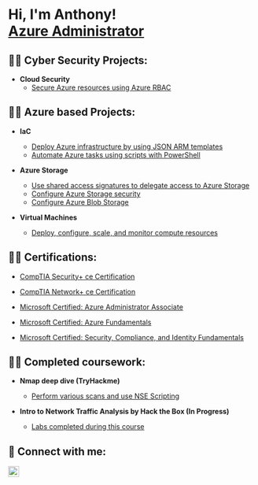 <h1>Hi, I'm Anthony! <br/> <a href="https://www.linkedin.com/in/anthony-portillo-2210a2196/">Azure Administrator</a>

<h2>👨‍💻 Cyber Security Projects:</h2>

- <b> Cloud Security </b>
  - [Secure Azure resources using Azure RBAC](https://learn.microsoft.com/api/achievements/share/en-us/AnthonyPortillo-5657/NY5SVRHF?sharingId=5C2CF127BB7FBD8B)

<h2>👨‍💻 Azure based Projects:</h2>

- <b> IaC </b>
  - [Deploy Azure infrastructure by using JSON ARM templates](https://www.linkedin.com/posts/anthony-portillo-2210a2196_today-i-learned-how-to-define-a-resource-activity-7079141270970896386-TT3n?utm_source=share&utm_medium=member_desktop)
  - [Automate Azure tasks using scripts with PowerShell](https://learn.microsoft.com/api/achievements/share/en-us/AnthonyPortillo-5657/HFPM7Y88?sharingId=5C2CF127BB7FBD8B)
- <b> Azure Storage </b>
  - [Use shared access signatures to delegate access to Azure Storage](https://learn.microsoft.com/api/achievements/share/en-us/AnthonyPortillo-5657/ZF94XS2S?sharingId=5C2CF127BB7FBD8B)
  - [Configure Azure Storage security](https://learn.microsoft.com/api/achievements/share/en-us/AnthonyPortillo-5657/4D4ARQGK?sharingId=5C2CF127BB7FBD8B)
  - [Configure Azure Blob Storage](https://learn.microsoft.com/api/achievements/share/en-us/AnthonyPortillo-5657/3WUFJZKH?sharingId=5C2CF127BB7FBD8B)
 
- <b> Virtual Machines </b>
  - [Deploy, configure, scale, and monitor compute resources](https://learn.microsoft.com/api/achievements/share/en-us/AnthonyPortillo-5657/HFWV6FB8?sharingId=5C2CF127BB7FBD8B)


<h2>👨‍💻 Certifications:</h2>

  
  - [CompTIA Security+ ce Certification](https://www.credly.com/badges/9fb4a5fb-508a-4807-9b91-13aea7ac6b25/public_url)

  - [CompTIA Network+ ce Certification](https://www.credly.com/badges/691ba520-5521-4968-9cbf-1f7aadf4eb6e/public_url)

  - [Microsoft Certified: Azure Administrator Associate](https://learn.microsoft.com/api/credentials/share/en-us/AnthonyPortillo-5657/73FAF77CF140F54E?sharingId=5C2CF127BB7FBD8B)
  
  - [Microsoft Certified: Azure Fundamentals](https://learn.microsoft.com/api/credentials/share/en-us/AnthonyPortillo-5657/A8E9D33F7B88DE0?sharingId=5C2CF127BB7FBD8B)

  - [Microsoft Certified: Security, Compliance, and Identity Fundamentals](https://learn.microsoft.com/api/credentials/share/en-us/AnthonyPortillo-5657/F1D0EF8DB7F0B3FC?sharingId=5C2CF127BB7FBD8B)



<h2>👨‍💻 Completed coursework:</h2>

- <b>Nmap deep dive (TryHackme)</b>
  - [Perform various scans and use NSE Scripting](https://tryhackme.com/room/furthernmap)

- <b>Intro to Network Traffic Analysis by Hack the Box (In Progress)</b>
  - [Labs completed during this course](https://github.com/Aportillo-IT/Intro-to-Network-Traffic-Analysis---HTB)



<h2> 🤳 Connect with me:</h2>

[<img align="left" alt="JoshMadakor | LinkedIn" width="22px" src="https://cdn.jsdelivr.net/npm/simple-icons@v3/icons/linkedin.svg" />][linkedin]


[linkedin]: https://www.linkedin.com/in/anthony-portillo-2210a2196/


